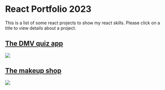 # React Portfolio 2023

This is a list of some react projects to show my react skills. 
Please click on a title to view details about a project.

## [The DMV quiz app](https://github.com/juliet-karpah/react-portfolio/tree/main/quiz-app)
![](https://github.com/juliet-karpah/react-portfolio/blob/main/assets/React%20App.gif)

## [The makeup shop](https://github.com/juliet-karpah/react-portfolio/tree/main/makeup-ecommerce)
![](https://github.com/juliet-karpah/react-portfolio/blob/main/assets/Vite%20%2B%20React.gif)